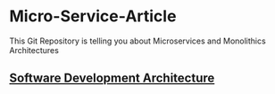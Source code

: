 # Micro-Service-Article
This Git Repository is telling you about Microservices and Monolithics Architectures

<h2><u>Software Development Architecture</u></h2>
